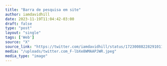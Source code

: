 ```yaml
---
title: "Barra de pesquisa em site"
author: iamdavidhill
date: 2023-11-19T11:04:42-03:00
draft: false
type: "post"
layout: "single"
tags: ['Web']
source: "X"
source_link: "https://twitter.com/iamdavidhill/status/1723008822829101149/photo/1"
media: "/uploads/twitter.com_F-lbXe8WMAAPJWR.jpeg"
media_type: "image"
---
```


